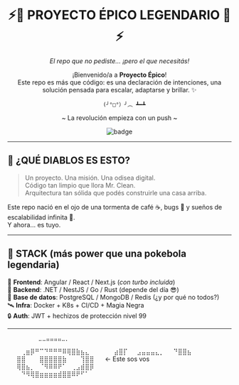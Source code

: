 <div align="center">

# ⚡️🧠 PROYECTO ÉPICO LEGENDARIO 🧠⚡️  
_El repo que no pediste... ¡pero el que necesitás!_

¡Bienvenido/a a **Proyecto Épico**!  
Este repo es más que código: es una declaración de intenciones, una solución pensada para escalar, adaptarse y brillar. ✨

       (╯°□°）╯︵ ┻━┻
~ La revolución empieza con un push ~


![badge](https://img.shields.io/badge/Magia-Activa-purple?style=for-the-badge)

</div>

---

## 🌋 ¿QUÉ DIABLOS ES ESTO?

> Un proyecto. Una misión. Una odisea digital.  
> Código tan limpio que llora Mr. Clean.  
> Arquitectura tan sólida que podés construirle una casa arriba.  

Este repo nació en el ojo de una tormenta de café ☕, bugs 🐛 y sueños de escalabilidad infinita 🚀.  
Y ahora... es tuyo.

---

## 🧪 STACK (más power que una pokebola legendaria)

🧱 **Frontend**: Angular / React / Next.js (*con turbo incluida*)  
🧠 **Backend**: .NET / NestJS / Go / Rust (depende del día 😎)  
💾 **Base de datos**: PostgreSQL / MongoDB / Redis (¿y por qué no todos?)  
🛰️ **Infra**: Docker + K8s + CI/CD + Magia Negra  
🔒 **Auth**: JWT + hechizos de protección nivel 99

---

          ⠀⠀⠀⣀⣀⣤⣤⣤⣤⣀⡀⠀⠀⠀⠀⠀⠀⠀
⠀⠀⠀⢀⣶⡿⠛⠉⠙⠛⠛⠛⠿⢿⣿⣷⣦⣄⠀⠀⠀
⠀⠀⣴⣿⡏⠀⠀⣠⣤⣤⣤⣄⡀⠀⠀⠙⣿⣿⣦⠀⠀  
⠀⠀⣿⣿⠀⠀⠀⣿⣿⣿⣿⣿⣷⠀⠀⠀⢹⣿⣿⠀⠀  ← Este sos vos
⠀⠀⢿⣿⣦⡀⠀⠈⠻⠿⠿⠟⠁⠀⢀⣠⣾⣿⡿⠀⠀  
⠀⠀⠀⠙⠻⢿⣿⣶⣶⣶⣶⣾⣿⣿⠿⠟⠋⠁⠀⠀⠀
